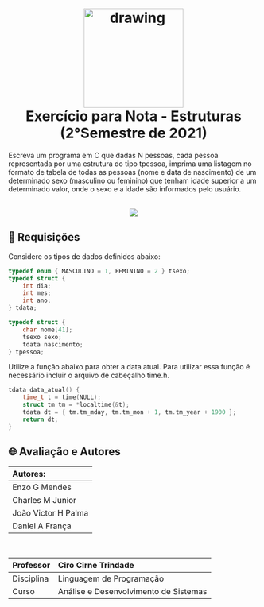 

<h1 align="center"><img src="https://raw.githubusercontent.com/abrahamcalf/programming-languages-logos/master/src/c/c_256x256.png" alt="drawing" width="200"/> <br> Exercício para Nota - Estruturas (2°Semestre de 2021)
</h1>


Escreva um programa em C que dadas N pessoas, cada pessoa representada por uma estrutura do tipo tpessoa, imprima uma listagem no formato de tabela de todas as pessoas (nome e data de nascimento) de um determinado sexo (masculino ou feminino) que tenham idade superior a um determinado valor, onde o sexo e a idade são informados pelo usuário.

<p align="center">
   <br>
   <img src="http://img.shields.io/static/v1?label=STATUS&message=CONCLUIDO&color=GREEN&style=for-the-badge"/>
   <br>
</p>

## 🙋  Requisições
Considere os tipos de dados definidos abaixo:
```c
typedef enum { MASCULINO = 1, FEMININO = 2 } tsexo;
typedef struct {
	int dia;
	int mes;
	int ano;
} tdata;

typedef struct {
    char nome[41];
	tsexo sexo;
	tdata nascimento;
} tpessoa;
```
Utilize a função abaixo para obter a data atual. Para utilizar essa função é necessário incluir o arquivo de cabeçalho time.h.
```c
tdata data_atual() {
	time_t t = time(NULL);
	struct tm tm = *localtime(&t);
	tdata dt = { tm.tm_mday, tm.tm_mon + 1, tm.tm_year + 1900 };
	return dt;
}
```
## 🌐 Avaliação e Autores

| Autores:            |
| :------------------ |
| Enzo G Mendes       |
| Charles M Junior    |
| João Victor H Palma |
| Daniel A França     |

    ㅤ

| Professor  | Ciro Cirne Trindade                   |
| :--------- | :------------------------------------ |
| Disciplina | Linguagem de Programação              |
| Curso      | Análise e Desenvolvimento de Sistemas |



